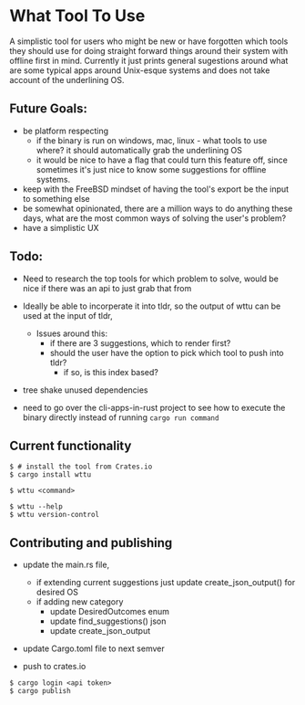 # What Tool To Use
A simplistic tool for users who might be new or have forgotten which tools they should use for doing straight forward things around their system with offline first in mind. Currently it just prints general sugestions around what are some typical apps around Unix-esque systems and does not take account of the underlining OS. 

## Future Goals:
- be platform respecting
    - if the binary is run on windows, mac, linux -  what tools to use where? it should automatically grab the underlining OS
    - it would be nice to have a flag that could turn this feature off, since sometimes it's just nice to know some suggestions for offline systems.
- keep with the FreeBSD mindset of having the tool's export be the input to something else
- be somewhat opinionated, there are a million ways to do anything these days, what are the most common ways of solving the user's problem?
- have a simplistic UX 


## Todo:
- Need to research the top tools for which problem to solve,
    would be nice if there was an api to just grab that from

- Ideally be able to incorperate it into tldr, so the output of wttu can be used at the input of tldr,
    - Issues around this:
        - if there are 3 suggestions, which to render first? 
        - should the user have the option to pick which tool to push into tldr?
            - if so, is this index based?
        
- tree shake unused dependencies 

- need to go over the cli-apps-in-rust project to see how to execute the binary directly instead of running `cargo run command`


## Current functionality

```
$ # install the tool from Crates.io
$ cargo install wttu

$ wttu <command>

$ wttu --help
$ wttu version-control

```



## Contributing and publishing

- update the main.rs file, 
    - if extending current suggestions just update create_json_output() for desired OS
    - if adding new category
        - update DesiredOutcomes enum
        - update find_suggestions() json
        - update create_json_output

- update Cargo.toml file to next semver
- push to crates.io

```
$ cargo login <api token>
$ cargo publish 

```
